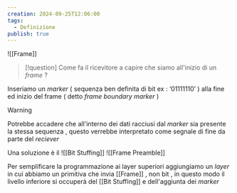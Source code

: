 ```yaml
---
creation: 2024-09-25T12:06:00
tags:
  - Definizione
publish: true
---
```

![[Frame]]
>[!question] 
>Come fa il ricevitore a capire che siamo all'inizio di un *frame* ? 

Inseriamo un *marker* ( sequenza ben definita di bit ex : ‘01111110’ ) alla fine ed inizio del frame ( detto *frame boundary marker* )

>[!warning] 
>Potrebbe accadere che all'interno dei dati racciusi dal *marker* sia presente la stessa sequenza , questo verrebbe interpretato come segnale di fine da parte del *reciever*
>

Una soluzione è il ![[Bit Stuffing]]
![[Frame Preamble]]

Per semplificare la programmazione ai layer superiori aggiungiamo un *layer* in cui abbiamo un primitiva che invia [[Frame]] , non bit , in questo modo il livello inferiore si occuperà del [[Bit Stuffing]] e dell'aggiunta dei *marker*
